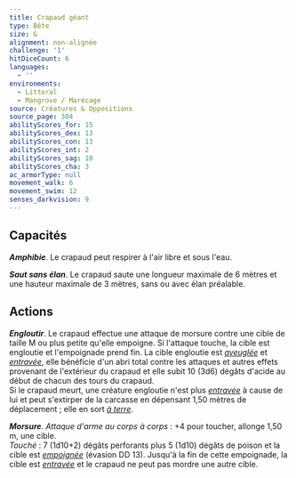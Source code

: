 ```yaml
---
title: Crapaud géant
type: Bête
size: G
alignment: non-alignée
challenge: '1'
hitDiceCount: 6
languages:
  - ''
environments:
  - Littoral
  - Mangrove / Marécage
source: Créatures & Oppositions
source_page: 304
abilityScores_for: 15
abilityScores_dex: 13
abilityScores_con: 13
abilityScores_int: 2
abilityScores_sag: 10
abilityScores_cha: 3
ac_armorType: null
movement_walk: 6
movement_swim: 12
senses_darkvision: 9
---
```

## Capacités
_**Amphibie**_. Le crapaud peut respirer à l'air libre et sous l'eau.

_**Saut sans élan**_. Le crapaud saute une longueur maximale de 6 mètres et une hauteur maximale de 3 mètres, sans ou avec élan préalable.

## Actions
_**Engloutir**_. Le crapaud effectue une attaque de morsure contre une cible de taille M ou plus petite qu'elle empoigne. Si l'attaque touche, la cible est engloutie et l'empoignade prend fin. La cible engloutie est [_aveuglée_](/gerer-la-sante-du-personnage/#aveugle) et [_entravée_](/gerer-la-sante-du-personnage/#entrave), elle bénéficie d'un abri total contre les attaques et autres effets provenant de l'extérieur du crapaud et elle subit 10 (3d6) dégâts d'acide au début de chacun des tours du crapaud.  
Si le crapaud meurt, une créature engloutie n'est plus [_entravée_](/gerer-la-sante-du-personnage/#entrave) à cause de lui et peut s'extirper de la carcasse en dépensant 1,50 mètres de déplacement ; elle en sort [_à terre_](/gerer-la-sante-du-personnage/#a-terre).

_**Morsure**_. _Attaque d'arme au corps à corps_ : +4 pour toucher, allonge 1,50 m, une cible.  
_Touché_ : 7 (1d10+2) dégâts perforants plus 5 (1d10) dégâts de poison et la cible est [_empoignée_](/gerer-la-sante-du-personnage/#empoigne) (évasion DD 13). Jusqu'à la fin de cette empoignade, la cible est [_entravée_](/gerer-la-sante-du-personnage/#entrave) et le crapaud ne peut pas mordre une autre cible.
